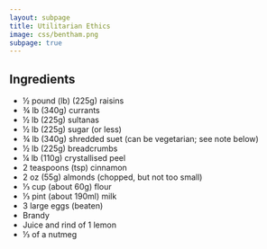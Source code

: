 ```yaml
---
layout: subpage
title: Utilitarian Ethics
image: css/bentham.png
subpage: true
---
```


## Ingredients

* ½ pound (lb) (225g) raisins
* ¾ lb (340g) currants
* ½ lb (225g) sultanas
* ½ lb (225g) sugar (or less)
* ¾ lb (340g) shredded suet (can be vegetarian; see note below)
* ½ lb (225g) breadcrumbs
* ¼ lb (110g) crystallised peel
* 2 teaspoons (tsp) cinnamon
* 2 oz (55g) almonds (chopped, but not too small)
* ⅓ cup (about 60g) flour
* ⅓ pint (about 190ml) milk
* 3 large eggs (beaten)
* Brandy
* Juice and rind of 1 lemon
* ⅓ of a nutmeg
